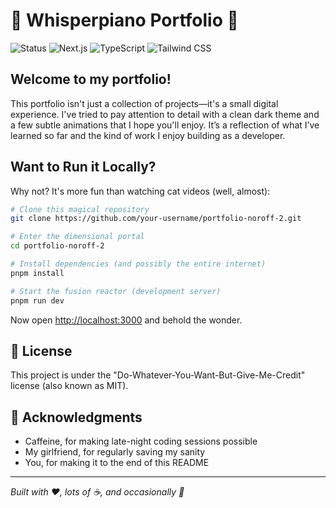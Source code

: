 # 🌟 Whisperpiano Portfolio 🌟

![Status](https://img.shields.io/badge/status-awesome-brightgreen)
![Next.js](https://img.shields.io/badge/Next.js-black?style=flat&logo=next.js&logoColor=white)
![TypeScript](https://img.shields.io/badge/TypeScript-007ACC?style=flat&logo=typescript&logoColor=white)
![Tailwind CSS](https://img.shields.io/badge/Tailwind_CSS-38B2AC?style=flat&logo=tailwind-css&logoColor=white)

## Welcome to my portfolio!

This portfolio isn't just a collection of projects—it's a small digital experience. I've tried to pay attention to detail with a clean dark theme and a few subtle animations that I hope you'll enjoy. It’s a reflection of what I’ve learned so far and the kind of work I enjoy building as a developer.

## Want to Run it Locally?

Why not? It's more fun than watching cat videos (well, almost):

```bash
# Clone this magical repository
git clone https://github.com/your-username/portfolio-noroff-2.git

# Enter the dimensional portal
cd portfolio-noroff-2

# Install dependencies (and possibly the entire internet)
pnpm install

# Start the fusion reactor (development server)
pnpm run dev
```

Now open [http://localhost:3000](http://localhost:3000) and behold the wonder.

## 📝 License

This project is under the "Do-Whatever-You-Want-But-Give-Me-Credit" license (also known as MIT).

## 🙏 Acknowledgments

- Caffeine, for making late-night coding sessions possible
- My girlfriend, for regularly saving my sanity
- You, for making it to the end of this README

---

_Built with ❤️, lots of ☕, and occasionally 🍕_
